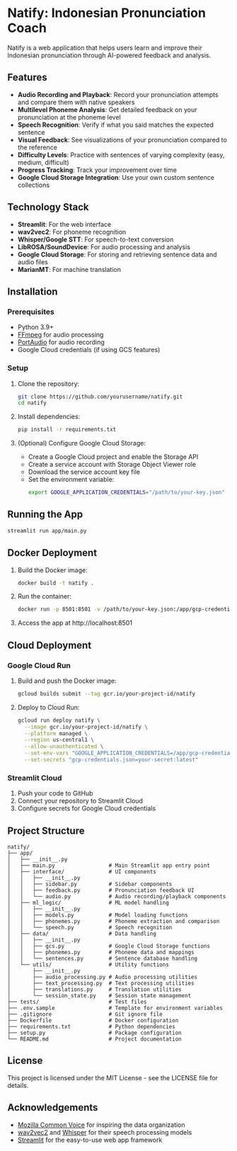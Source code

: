 # Natify: Indonesian Pronunciation Coach

Natify is a web application that helps users learn and improve their Indonesian pronunciation through AI-powered feedback and analysis.

## Features

- **Audio Recording and Playback**: Record your pronunciation attempts and compare them with native speakers
- **Multilevel Phoneme Analysis**: Get detailed feedback on your pronunciation at the phoneme level
- **Speech Recognition**: Verify if what you said matches the expected sentence
- **Visual Feedback**: See visualizations of your pronunciation compared to the reference
- **Difficulty Levels**: Practice with sentences of varying complexity (easy, medium, difficult)
- **Progress Tracking**: Track your improvement over time
- **Google Cloud Storage Integration**: Use your own custom sentence collections

## Technology Stack

- **Streamlit**: For the web interface
- **wav2vec2**: For phoneme recognition
- **Whisper/Google STT**: For speech-to-text conversion
- **LibROSA/SoundDevice**: For audio processing and analysis
- **Google Cloud Storage**: For storing and retrieving sentence data and audio files
- **MarianMT**: For machine translation

## Installation

### Prerequisites

- Python 3.9+
- [FFmpeg](https://ffmpeg.org/download.html) for audio processing
- [PortAudio](http://www.portaudio.com/download.html) for audio recording
- Google Cloud credentials (if using GCS features)

### Setup

1. Clone the repository:
   ```bash
   git clone https://github.com/yourusername/natify.git
   cd natify
   ```

2. Install dependencies:
   ```bash
   pip install -r requirements.txt
   ```

3. (Optional) Configure Google Cloud Storage:
   - Create a Google Cloud project and enable the Storage API
   - Create a service account with Storage Object Viewer role
   - Download the service account key file
   - Set the environment variable:
     ```bash
     export GOOGLE_APPLICATION_CREDENTIALS="/path/to/your-key.json"
     ```

## Running the App

```bash
streamlit run app/main.py
```

## Docker Deployment

1. Build the Docker image:
   ```bash
   docker build -t natify .
   ```

2. Run the container:
   ```bash
   docker run -p 8501:8501 -v /path/to/your-key.json:/app/gcp-credentials.json natify
   ```

3. Access the app at http://localhost:8501

## Cloud Deployment

### Google Cloud Run

1. Build and push the Docker image:
   ```bash
   gcloud builds submit --tag gcr.io/your-project-id/natify
   ```

2. Deploy to Cloud Run:
   ```bash
   gcloud run deploy natify \
     --image gcr.io/your-project-id/natify \
     --platform managed \
     --region us-central1 \
     --allow-unauthenticated \
     --set-env-vars "GOOGLE_APPLICATION_CREDENTIALS=/app/gcp-credentials.json" \
     --set-secrets "gcp-credentials.json=your-secret:latest"
   ```

### Streamlit Cloud

1. Push your code to GitHub
2. Connect your repository to Streamlit Cloud
3. Configure secrets for Google Cloud credentials

## Project Structure

```
natify/
├── app/
│   ├── __init__.py
│   ├── main.py                 # Main Streamlit app entry point
│   ├── interface/              # UI components
│   │   ├── __init__.py
│   │   ├── sidebar.py          # Sidebar components
│   │   ├── feedback.py         # Pronunciation feedback UI
│   │   └── audio.py            # Audio recording/playback components
│   ├── ml_logic/               # ML model handling
│   │   ├── __init__.py
│   │   ├── models.py           # Model loading functions
│   │   ├── phonemes.py         # Phoneme extraction and comparison
│   │   └── speech.py           # Speech recognition
│   ├── data/                   # Data handling
│   │   ├── __init__.py
│   │   ├── gcs.py              # Google Cloud Storage functions
│   │   ├── phonemes.py         # Phoneme data and mappings
│   │   └── sentences.py        # Sentence database handling
│   └── utils/                  # Utility functions
│       ├── __init__.py
│       ├── audio_processing.py # Audio processing utilities
│       ├── text_processing.py  # Text processing utilities
│       ├── translations.py     # Translation utilities
│       └── session_state.py    # Session state management
├── tests/                      # Test files
├── .env.sample                 # Template for environment variables
├── .gitignore                  # Git ignore file
├── Dockerfile                  # Docker configuration
├── requirements.txt            # Python dependencies
├── setup.py                    # Package configuration
└── README.md                   # Project documentation
```

## License

This project is licensed under the MIT License - see the LICENSE file for details.

## Acknowledgements

- [Mozilla Common Voice](https://commonvoice.mozilla.org/) for inspiring the data organization
- [wav2vec2](https://huggingface.co/facebook/wav2vec2-base) and [Whisper](https://github.com/openai/whisper) for their speech processing models
- [Streamlit](https://streamlit.io/) for the easy-to-use web app framework
